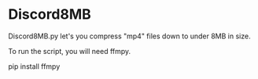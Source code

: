 # Discord8MB

Discord8MB.py let's you compress "mp4" files down to under 8MB in size.

To run the script, you will need ffmpy.

pip install ffmpy
